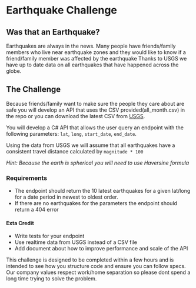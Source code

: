 # Earthquake Challenge

## Was that an Earthquake?

Earthquakes are always in the news. Many people have friends/family members who live near earthquake zones and they would like to know if a friend/family member was affected by the earthquake Thanks to USGS we have up to date data on all earthquakes that have happened across the globe.
## The Challenge

Because friends/family want to make sure the people they care about are safe you will develop an API that uses the CSV provided(all_month.csv) in the repo or you can download the latest CSV from [USGS](https://earthquake.usgs.gov/earthquakes/feed/v1.0/summary/all_month.csv).

You will develop a C# API that allows the user query an endpoint with the following parameters: `lat`, `long`, `start_date`, `end_date`.

Using the data from USGS we will assume that all earthquakes have a consistent travel distance calculated by `magnitude * 100`

*Hint: Because the earth is spherical you will need to use Haversine formula*

### Requirements

- The endpoint should return the 10 latest earthquakes for a given lat/long for a date period in newest to oldest order.
- If there are no earthquakes for  the parameters the endpoint should return a 404 error

#### Exta Credit

- Write tests for your endpoint
- Use realtime data from USGS instead of a CSV file
- Add document about how to improve performance and scale of the API

This challenge is designed to be completed within a few hours and is intended to see how you structure code and ensure you can follow specs. Our company values respect work/home separation so please dont spend a long time trying to solve the problem.